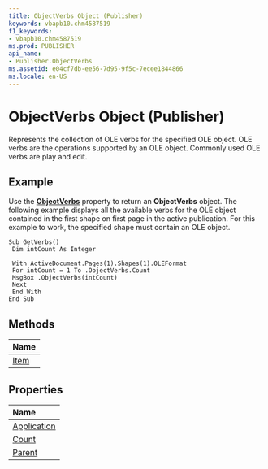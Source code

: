 ```yaml
---
title: ObjectVerbs Object (Publisher)
keywords: vbapb10.chm4587519
f1_keywords:
- vbapb10.chm4587519
ms.prod: PUBLISHER
api_name:
- Publisher.ObjectVerbs
ms.assetid: e04cf7db-ee56-7d95-9f5c-7ecee1844866
ms.locale: en-US
---
```



# ObjectVerbs Object (Publisher)

Represents the collection of OLE verbs for the specified OLE object. OLE verbs are the operations supported by an OLE object. Commonly used OLE verbs are play and edit.
 


## Example

Use the  **[ObjectVerbs](oleformat.objectverbs-property-publisher.md)** property to return an **ObjectVerbs** object. The following example displays all the available verbs for the OLE object contained in the first shape on first page in the active publication. For this example to work, the specified shape must contain an OLE object.
 

 

```
Sub GetVerbs() 
 Dim intCount As Integer 
 
 With ActiveDocument.Pages(1).Shapes(1).OLEFormat 
 For intCount = 1 To .ObjectVerbs.Count 
 MsgBox .ObjectVerbs(intCount) 
 Next 
 End With 
End Sub
```


## Methods



|**Name**|
|:-----|
|[Item](objectverbs.item-method-publisher.md)|

## Properties



|**Name**|
|:-----|
|[Application](objectverbs.application-property-publisher.md)|
|[Count](objectverbs.count-property-publisher.md)|
|[Parent](objectverbs.parent-property-publisher.md)|

